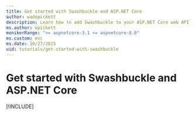```yaml
---
title: Get started with Swashbuckle and ASP.NET Core
author: wadepickett
description: Learn how to add Swashbuckle to your ASP.NET Core web API project to integrate the Swagger UI.
ms.author: wpickett
monikerRange: ">= aspnetcore-3.1 <= aspnetcore-8.0"
ms.custom: mvc
ms.date: 10/27/2025
uid: tutorials/get-started-with-swashbuckle
---
```

# Get started with Swashbuckle and ASP.NET Core

[!INCLUDE[](~/tutorials/getting-started-with-swashbuckle/includes/getting-started-with-swashbuckle8.md)]
